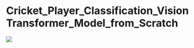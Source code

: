 # Cricket_Player_Classification_VisionTransformer_Model_from_Scratch
<img src='https://media.licdn.com/dms/image/D5622AQEhpHibDLegtQ/feedshare-shrink_2048_1536/0/1698379448537?e=1701302400&v=beta&t=cEMQc7hHu55X0B5xTj0uTU_qhi79t0I_DR84KyXQtOg'>
